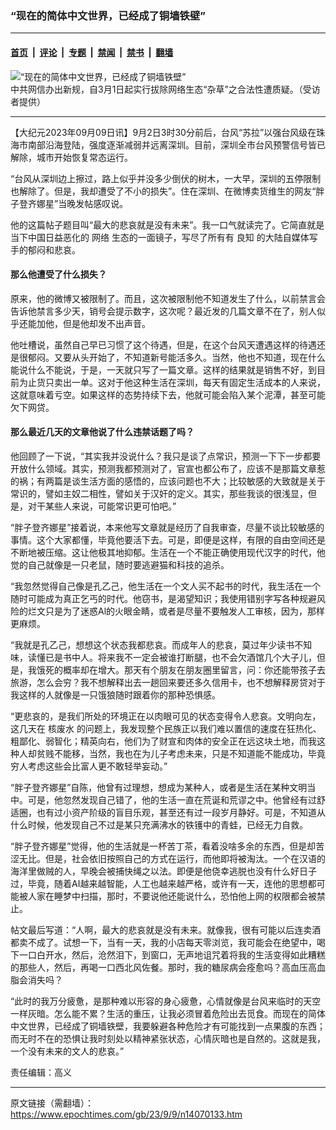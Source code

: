 ### “现在的简体中文世界，已经成了铜墙铁壁”

---

#### [首页](../../../..?n14070133) &nbsp;|&nbsp; [评论](../../../../../epoch-comment?n14070133) &nbsp;|&nbsp; [专题](../../../../../epoch-special?n14070133) &nbsp;|&nbsp; [禁闻](../../../../../epoch-news?n14070133) &nbsp;|&nbsp; [禁书](../../../../../books?n14070133) &nbsp;|&nbsp; [翻墙](https://github.com/gfw-breaker/nogfw/blob/master/README.md?n14070133)


<div><img alt="“现在的简体中文世界，已经成了铜墙铁壁”" class="attachment-djy_600_400 size-djy_600_400 wp-post-image" src="https://i.epochtimes.com/assets/uploads/2020/03/S__1261574-600x400.jpg"/>
<div class="caption">
 中共网信办出新规，自3月1日起实行拔除网络生态“杂草”之合法性遭质疑。（受访者提供）
</div></div><hr/><div class="post_content" id="artbody" itemprop="articleBody">
 <!-- article content begin -->
 <p>
  【大纪元2023年09月09日讯】9月2日3时30分前后，台风“苏拉”以强台风级在珠海市南部沿海登陆，强度逐渐减弱并远离深圳。目前，深圳全市台风预警信号皆已解除，城市开始恢复常态运行。
 </p>
 <p>
  “台风从深圳边上擦过，路上似乎并没多少倒伏的树木，一大早，深圳的五停限制也解除了。但是，我却遭受了不小的损失”。住在深圳、在微博卖货维生的网友“胖子登齐娜星”当晚发帖感叹说。
 </p>
 <p>
  他的这篇帖子题目叫“最大的悲哀就是没有未来”。我一口气就读完了。它简直就是当下中国日益恶化的
  <ok href="https://www.epochtimes.com/gb/tag/%E7%BD%91%E7%BB%9C.html">
   网络
  </ok>
  生态的一面镜子，写尽了所有有
  <ok href="https://www.epochtimes.com/gb/tag/%E8%89%AF%E7%9F%A5.html">
   良知
  </ok>
  的大陆自媒体写手的郁闷和悲哀。
 </p>
 <h4>
  那么他遭受了什么损失？
 </h4>
 <p>
  原来，他的微博又被限制了。而且，这次被限制他不知道发生了什么，以前禁言会告诉他禁言多少天，销号会提示数字，这次呢？最近发的几篇文章不在了，别人似乎还能加他，但是他却发不出声音。
 </p>
 <p>
  他吐槽说，虽然自己早已习惯了这个待遇，但是，在这个台风天遭遇这样的待遇还是很郁闷。又要从头开始了，不知道新号能活多久。当然，他也不知道，现在什么能说什么不能说，于是，一天就只写了一篇文章。这样的结果就是销售不好，到目前为止货只卖出一单。这对于他这种生活在深圳，每天有固定生活成本的人来说，这就意味着亏空。如果这样的态势持续下去，他就可能会陷入某个泥潭，甚至可能欠下网贷。
 </p>
 <h4>
  那么最近几天的文章他说了什么违禁话题了吗？
 </h4>
 <p>
  他回顾了一下说，“其实我并没说什么？我只是谈了点常识，预测一下下一步都要开放什么领域。其实，预测我都预测对了，官宣也都公布了，应该不是那篇文章惹的祸；有两篇是谈生活方面的感悟的，应该问题也不大；比较敏感的大致就是关于常识的，譬如主奴二相性，譬如关于汉奸的定义。其实，那些我谈的很浅显，但是，对干某些人来说，可能常识更可怕吧。”
 </p>
 <p>
  “胖子登齐娜星”接着说，本来他写文章就是经历了自我审查，尽量不谈比较敏感的事情。这个大家都懂，毕竟他要活下去。可是，即便是这样，有限的自由空间还是不断地被压缩。这让他极其地抑郁。生活在一个不能正确使用现代汉字的时代，他觉的自己就像是一只老鼠，随时要逃避猫和科技的追杀。
 </p>
 <p>
  “我忽然觉得自己像是孔乙己，他生活在一个文人买不起书的时代，我生活在一个随时可能成为真正乞丐的时代。他窃书，是渴望知识；我使用错别字写各种规避风险的烂文只是为了迷惑Al的火眼金睛，或者是尽量不要触发人工审核，因为，那样更麻烦。
 </p>
 <p>
  “我就是孔乙己，想想这个状态我都悲哀。而成年人的悲哀，莫过年少读书不知味，读懂已是书中人。将来我不一定会被谁打断腿，也不会欠酒馆几个大子儿，但是，我饿死的概率却在增大。那天有个朋友在朋友圈里留言，问：你还能带孩子去旅游，怎么会穷？我不想解释出去一趟回来要还多久信用卡，也不想解释房贷对于我这样的人就像是一只饿狼随时跟着你的那种恐惧感。
 </p>
 <p>
  “更悲哀的，是我们所处的环境正在以肉眼可见的状态变得令人悲哀。文明向左，这几天在
  <ok href="https://www.epochtimes.com/gb/tag/%E6%A0%B8%E5%BA%9F%E6%B0%B4.html">
   核废水
  </ok>
  的问题上，我发现整个民族正以我们难以置信的速度在狂热化、粗鄙化、弱智化；精英向右，他们为了财宣和肉体的安全正在远这块土地，而我这种人却贫贱不能移，当然，我也在为儿子考虑未来，只是不知道能不能成功，毕竟穷人考虑这些会比富人更不敢轻举妄动。”
 </p>
 <p>
  “胖子登齐娜星”自陈，他曾有过理想，想成为某种人，或者是生活在某种文明当中。可是，他忽然发现自己错了，他的生活一直在荒诞和荒谬之中。他曾经有过舒适圈，也有过小资产阶级的盲目乐观，甚至还有过一段岁月静好。可是，不知道从什么时候，他发现自己不过是某只充满沸水的铁镬中的青蛙，已经无力自救。
 </p>
 <p>
  “胖子登齐娜星”觉得，他的生活就是一杯苦丁茶，看着没啥多余的东西，但是却苦涩无比。但是，社会依旧按照自己的方式在运行，而他即将被淘汰。一个在汉语的海洋里做贼的人，早晚会被捕快绳之以法。即便是他侥幸逃脱也没有什么好日子过，毕竟，随着AI越来越智能，人工也越来越严格，或许有一天，连他的思想都可能被人家在睡梦中扫描，那时，不要说他还能说什么，恐怕他上网的权限都会被禁止。
 </p>
 <p>
  帖文最后写道：“人啊，最大的悲哀就是没有未来。就像我，很有可能以后连卖酒都卖不成了。试想一下，当有一天，我的小店每天零浏览，我可能会在绝望中，喝下一口白开水，然后，沧然泪下，到窗口，无声地诅咒着将我的生活变得如此糟糕的那些人，然后，再喝一口西北风佐餐。那时，我的糖尿病会痊愈吗？高血压高血脂会消失吗？
 </p>
 <p>
  “此时的我万分疲惫，是那种难以形容的身心疲惫，心情就像是台风来临时的天空一样灰暗。怎么能不累？生活的重压，让我必须冒着危险出去觅食。而现在的简体中文世界，已经成了铜墙铁壁，我要躲避各种危险才有可能找到一点果腹的东西；而无时不在的恐惧让我时刻处以精神紧张状态，心情灰暗也是自然的。这就是我，一个没有未来的文人的悲哀。”
 </p>
 <p>
  责任编辑：高义
 </p>
 <!-- article content end -->
 <div id="below_article_ad">
 </div>
</div>


---

原文链接（需翻墙）：https://www.epochtimes.com/gb/23/9/9/n14070133.htm